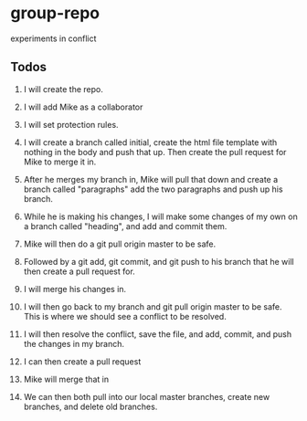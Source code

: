 # group-repo

experiments in conflict

## Todos

1. I will create the repo.

2. I will add Mike as a collaborator

3. I will set protection rules.

4. I will create a branch called initial, create the html file template with nothing in the body and push that up. Then create the pull request for Mike to merge it in.

5. After he merges my branch in, Mike will pull that down and create a branch called "paragraphs" add the two paragraphs and push up his branch.

6. While he is making his changes, I will make some changes of my own on a branch called "heading", and add and commit them.

7. Mike will then do a git pull origin master to be safe.

8. Followed by a git add, git commit, and git push to his branch that he will then create a pull request for.

9. I will merge his changes in.

10. I will then go back to my branch and git pull origin master to be safe. This is where we should see a conflict to be resolved.

11. I will then resolve the conflict, save the file, and add, commit, and push the changes in my branch.

12. I can then create a pull request

13. Mike will merge that in

14. We can then both pull into our local master branches, create new branches, and delete old branches.
